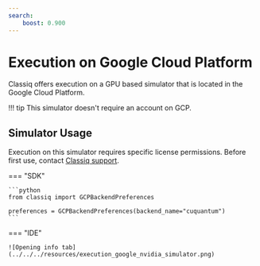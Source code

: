 ```yaml
---
search:
    boost: 0.900
---
```


# Execution on Google Cloud Platform

Classiq offers execution on a GPU based simulator that is located in the Google Cloud Platform.

<!-- prettier-ignore-start -->
!!! tip
    This simulator doesn't require an account on GCP.
<!-- prettier-ignore-end -->

## Simulator Usage

Execution on this simulator requires specific license permissions.
Before first use, contact [Classiq support](mailto:support@classiq.io).

=== "SDK"

    ```python
    from classiq import GCPBackendPreferences

    preferences = GCPBackendPreferences(backend_name="cuquantum")
    ```

=== "IDE"

    ![Opening info tab](../../../resources/execution_google_nvidia_simulator.png)
